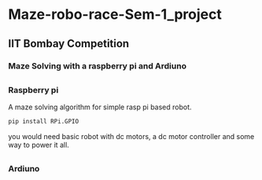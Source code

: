 # Maze-robo-race-Sem-1_project
## IIT Bombay Competition
### Maze Solving with a raspberry pi and Ardiuno
##
### Raspberry pi
A maze solving algorithm for simple rasp pi based robot.
```bash
pip install RPi.GPIO
```
you would need basic robot with dc motors, a dc motor controller and some way to power it all.
##
### Ardiuno
